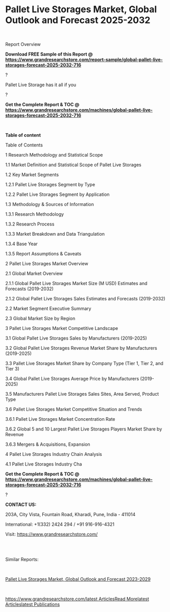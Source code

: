 <h1>Pallet Live Storages Market, Global Outlook and Forecast 2025-2032</h1><br/><p>Report Overview</p>
 
 
 
 <div><b>Download FREE Sample of this Report @ <a href="https://www.grandresearchstore.com/report-sample/global-pallet-live-storages-forecast-2025-2032-716">https://www.grandresearchstore.com/report-sample/global-pallet-live-storages-forecast-2025-2032-716</a></b></div>
 
 
 
 <p>? </p>
 
 
 
 <p>Pallet Live Storage has it all if you</p>
 
 
 
 <p>? </p>
 
 
 
 <div><b>Get the Complete Report & TOC @ <a href="https://www.grandresearchstore.com/machines/global-pallet-live-storages-forecast-2025-2032-716">https://www.grandresearchstore.com/machines/global-pallet-live-storages-forecast-2025-2032-716</a></b></div>
 
 
 
 <p><br />
 
 <b>Table of content</b></p>
 
 
 
 <p>Table of Contents<br />
 
 1 Research Methodology and Statistical Scope<br />
 
 1.1 Market Definition and Statistical Scope of Pallet Live Storages<br />
 
 1.2 Key Market Segments<br />
 
 1.2.1 Pallet Live Storages Segment by Type<br />
 
 1.2.2 Pallet Live Storages Segment by Application<br />
 
 1.3 Methodology & Sources of Information<br />
 
 1.3.1 Research Methodology<br />
 
 1.3.2 Research Process<br />
 
 1.3.3 Market Breakdown and Data Triangulation<br />
 
 1.3.4 Base Year<br />
 
 1.3.5 Report Assumptions & Caveats<br />
 
 2 Pallet Live Storages Market Overview<br />
 
 2.1 Global Market Overview<br />
 
 2.1.1 Global Pallet Live Storages Market Size (M USD) Estimates and Forecasts (2019-2032)<br />
 
 2.1.2 Global Pallet Live Storages Sales Estimates and Forecasts (2019-2032)<br />
 
 2.2 Market Segment Executive Summary<br />
 
 2.3 Global Market Size by Region<br />
 
 3 Pallet Live Storages Market Competitive Landscape<br />
 
 3.1 Global Pallet Live Storages Sales by Manufacturers (2019-2025)<br />
 
 3.2 Global Pallet Live Storages Revenue Market Share by Manufacturers (2019-2025)<br />
 
 3.3 Pallet Live Storages Market Share by Company Type (Tier 1, Tier 2, and Tier 3)<br />
 
 3.4 Global Pallet Live Storages Average Price by Manufacturers (2019-2025)<br />
 
 3.5 Manufacturers Pallet Live Storages Sales Sites, Area Served, Product Type<br />
 
 3.6 Pallet Live Storages Market Competitive Situation and Trends<br />
 
 3.6.1 Pallet Live Storages Market Concentration Rate<br />
 
 3.6.2 Global 5 and 10 Largest Pallet Live Storages Players Market Share by Revenue<br />
 
 3.6.3 Mergers & Acquisitions, Expansion<br />
 
 4 Pallet Live Storages Industry Chain Analysis<br />
 
 4.1 Pallet Live Storages Industry Cha</p>
 
 
 
 <div><b>Get the Complete Report & TOC @ <a href="https://www.grandresearchstore.com/machines/global-pallet-live-storages-forecast-2025-2032-716">https://www.grandresearchstore.com/machines/global-pallet-live-storages-forecast-2025-2032-716</a></b></div>
 
 
 
 <p>? </p>
 
 
 
 <p><b>CONTACT US:</b><br />
 
 203A, City Vista, Fountain Road, Kharadi, Pune, India - 411014<br />
 
 International: +1(332) 2424 294 / +91 916-916-4321<br />
 
 Visit: <a href="https://www.grandresearchstore.com/">https://www.grandresearchstore.com/</a><br />
 
 <br />
 
 <br />
 
 Similar Reports:<br />
 
 <br />
 
 <a href="https://www.grandresearchstore.com/machines/global-pallet-live-storages-forecast-2023-2029-29">Pallet Live Storages Market, Global Outlook and Forecast 2023-2029</a><br />
 
 <br />
 
 <a href="https://gyeongbokgung.com">https://www.grandresearchstore.com/</a><a href="https://hallyeomaritime.com">latest Articles</a><a href="https://jingwansa.com">Read More</a><a href="https://nguoiviet.jp/">latest Articles</a><a href="https://www.intelmarketresearch.com/">latest Publications</a></p>